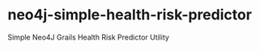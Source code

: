 neo4j-simple-health-risk-predictor
==================================

Simple Neo4J Grails Health Risk Predictor Utility

